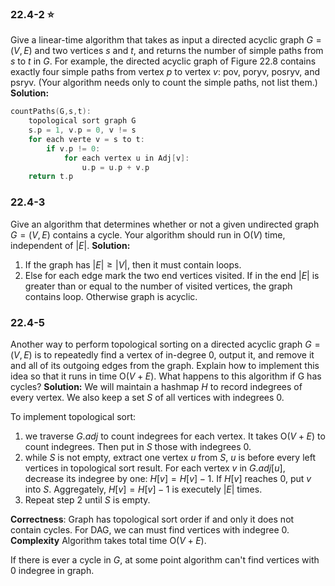 ### 22.4-2 ⭐
Give a linear-time algorithm that takes as input a directed acyclic graph $G=(V,E)$ and two vertices $s$ and $t$, and returns the number of simple paths from $s$ to $t$ in $G$. For example, the directed acyclic graph of Figure 22.8 contains exactly four simple paths from vertex $p$ to vertex $v$: pov, poryv, posryv, and psryv. (Your algorithm needs only to count the simple paths, not list them.)
**Solution:**
```C++ 
countPaths(G,s,t):
    topological sort graph G
    s.p = 1, v.p = 0, v != s
    for each verte v = s to t:
        if v.p != 0:
            for each vertex u in Adj[v]:
                u.p = u.p + v.p
    return t.p
```

### 22.4-3
Give an algorithm that determines whether or not a given undirected graph $G=(V,E)$ contains a cycle. Your algorithm should run in $\text{O}(V)$ time, independent of $|E|$.
**Solution:**
1. If the graph has $|E|\ge |V|$, then it must contain loops.
2. Else for each edge mark the two end vertices visited. If in the end $|E|$ is greater than or equal to the number of visited vertices, the graph contains loop. Otherwise graph is acyclic.

### 22.4-5
Another way to perform topological sorting on a directed acyclic graph $G=(V,E)$ is to repeatedly find a vertex of in-degree 0, output it, and remove it and all of its outgoing edges from the graph. Explain how to implement this idea so that it runs in time $\text{O}(V+E)$. What happens to this algorithm if G has cycles?
**Solution:**
We will maintain a hashmap $H$ to record indegrees of every vertex. We also keep a set $S$ of all vertices with indegrees 0.

To implement topological sort:
1. we traverse $G.adj$ to count indegrees for each vertex. It takes $\text{O}(V+E)$ to count indegrees. Then put in $S$ those with indegrees 0.
2. while $S$ is not empty, extract one vertex $u$ from $S$, $u$ is before every left vertices in topological sort result. For each vertex $v$ in $G.adj[u]$, decrease its indegree by one: $H[v]=H[v]-1$. If $H[v]$ reaches 0, put $v$ into $S$. Aggregately, $H[v]=H[v]-1$ is executely $|E|$ times.
3. Repeat step 2 until $S$ is empty.

**Correctness**:
Graph has topological sort order if and only it does not contain cycles. For DAG, we can must find vertices with indegree 0.
**Complexity**
Algorithm takes total time $\text{O}(V+E)$.

If there is ever a cycle in $G$, at some point algorithm can't find vertices with 0 indegree in graph.